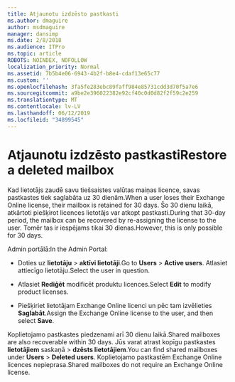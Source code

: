 ```yaml
---
title: Atjaunotu izdzēsto pastkasti
ms.author: dmaguire
author: msdmaguire
manager: dansimp
ms.date: 2/8/2018
ms.audience: ITPro
ms.topic: article
ROBOTS: NOINDEX, NOFOLLOW
localization_priority: Normal
ms.assetid: 7b5b4e06-6943-4b2f-b8e4-cdaf13e65c77
ms.custom: ''
ms.openlocfilehash: 3fa5fe283ebc89faff984e85731cdd3d70f5a7e6
ms.sourcegitcommit: a9be2e396022382e92cf40c0d0d82f2f59c2e259
ms.translationtype: MT
ms.contentlocale: lv-LV
ms.lasthandoff: 06/12/2019
ms.locfileid: "34899545"
---
```

# <a name="restore-a-deleted-mailbox"></a><span data-ttu-id="4367f-102">Atjaunotu izdzēsto pastkasti</span><span class="sxs-lookup"><span data-stu-id="4367f-102">Restore a deleted mailbox</span></span>

<span data-ttu-id="4367f-103">Kad lietotājs zaudē savu tiešsaistes valūtas maiņas licence, savas pastkastes tiek saglabāta uz 30 dienām.</span><span class="sxs-lookup"><span data-stu-id="4367f-103">When a user loses their Exchange Online license, their mailbox is retained for 30 days.</span></span> <span data-ttu-id="4367f-104">Šo 30 dienu laikā, atkārtoti piešķirot licences lietotājs var atkopt pastkasti.</span><span class="sxs-lookup"><span data-stu-id="4367f-104">During that 30-day period, the mailbox can be recovered by re-assigning the license to the user.</span></span> <span data-ttu-id="4367f-105">Tomēr tas ir iespējams tikai 30 dienas.</span><span class="sxs-lookup"><span data-stu-id="4367f-105">However, this is only possible for 30 days.</span></span>
  
<span data-ttu-id="4367f-106">Admin portālā:</span><span class="sxs-lookup"><span data-stu-id="4367f-106">In the Admin Portal:</span></span>
  
- <span data-ttu-id="4367f-107">Doties uz **lietotāju** \> **aktīvi lietotāji**.</span><span class="sxs-lookup"><span data-stu-id="4367f-107">Go to **Users** \> **Active users**.</span></span> <span data-ttu-id="4367f-108">Atlasiet attiecīgo lietotāju.</span><span class="sxs-lookup"><span data-stu-id="4367f-108">Select the user in question.</span></span>

- <span data-ttu-id="4367f-109">Atlasiet **Rediģēt** modificēt produktu licences.</span><span class="sxs-lookup"><span data-stu-id="4367f-109">Select **Edit** to modify product licenses.</span></span>

- <span data-ttu-id="4367f-110">Piešķiriet lietotājam Exchange Online licenci un pēc tam izvēlieties **Saglabāt**.</span><span class="sxs-lookup"><span data-stu-id="4367f-110">Assign the Exchange Online license to the user, and then select **Save**.</span></span>

<span data-ttu-id="4367f-111">Koplietojamo pastkastes piedzenami arī 30 dienu laikā.</span><span class="sxs-lookup"><span data-stu-id="4367f-111">Shared mailboxes are also recoverable within 30 days.</span></span> <span data-ttu-id="4367f-112">Jūs varat atrast kopīgu pastkastes **lietotājiem** saskaņā \> **dzēsts lietotājiem**.</span><span class="sxs-lookup"><span data-stu-id="4367f-112">You can find shared mailboxes under **Users** \> **Deleted users**.</span></span> <span data-ttu-id="4367f-113">Koplietojamo pastkastēm Exchange Online licences nepieprasa.</span><span class="sxs-lookup"><span data-stu-id="4367f-113">Shared mailboxes do not require an Exchange Online license.</span></span>
  